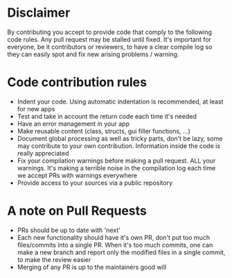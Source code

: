 # Disclaimer

By contributing you accept to provide code that comply to the following code rules. Any pull request may be stalled until fixed.
It's important for everyone, be it contributors or reviewers, to have a clear compile log so they can easily spot and fix new arising problems / warning.

# Code contribution rules

* Indent your code. Using automatic indentation is recommended, at least for new apps
* Test and take in account the return code each time it's needed
* Have an error management in your app
* Make reusable content (class, structs, gui filler functions, ...)
* Document global processing as well as tricky parts, don't be lazy, some may contribute to your own contribution. Information inside the code is really appreciated
* Fix your compilation warnings before making a pull request. ALL your warnings. It's making a terrible noise in the compilation log each time we accept PRs with warnings everywhere
* Provide access to your sources via a public repository

# A note on Pull Requests

* PRs should be up to date with 'next'
* Each new functionality should have it's own PR, don't put too much files/commits into a single PR. When it's too much commits, one can make a new branch and report only the modified files in a single commit, to make the review easier
* Merging of any PR is up to the maintainers good will